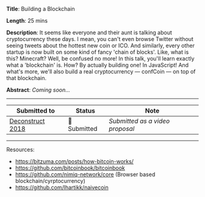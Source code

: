 **Title**: Building a Blockchain

**Length**: 25 mins

**Description**:
It seems like everyone and their aunt is talking about cryptocurrency these days. I mean, you can't even browse Twitter without seeing tweets about the hottest new coin or ICO. And similarly, every other startup is now built on some kind of fancy 'chain of blocks'. Like, what is this? Minecraft? Well, be confused no more! In this talk, you'll learn exactly what a 'blockchain' is. How? By actually building one! In JavaScript! And what's more, we'll also build a real cryptocurrency — confCoin — on top of that blockchain.

**Abstract**:
_Coming soon..._

---

|Submitted to|Status|Note|
|--|--|--|
|[Deconstruct 2018](https://deconstructconf.com)| 🤞 Submitted | _Submitted as a video proposal_ |


---

Resources:

* https://bitzuma.com/posts/how-bitcoin-works/
* https://github.com/bitcoinbook/bitcoinbook
* https://github.com/nimiq-network/core (Browser based blockchain/cyrptocurrency)
* https://github.com/lhartikk/naivecoin
